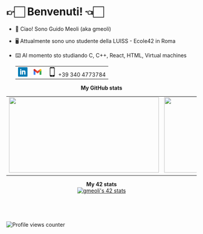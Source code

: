 # 👉🏻 Benvenuti! 👈🏻
- 👋 Ciao! Sono Guido Meoli (aka gmeoli)
- 🖥 Attualmente sono uno studente della LUISS - Ecole42 in Roma
- ⌨️ Al momento sto studiando C, C++, React, HTML, Virtual machines

	<table>
		</tr  style="vertical-align: middle">
			<td>
				<a href="https://www.linkedin.com/in/guido-meoli/" target=”_blank”>
					<img src="./icons/linkedin.png" alt="Linkedin logo" width="25" height="25">
				</a>
			</td>
			<td>
				<a href="mailto:guidomeoli94@gmail.com">
					<img src="./icons/gmail.png" alt="Gmail logo" width="25" height="25">
				</a>
			</td>
			<td>
				<img src="./icons/mobile.png" alt="Mobile logo" width="25" height="25">
				+39 340 4773784
			</td>
		</tr>
	</table>
<div align="center">
	<table>
		<tr>
			<b>My GitHub stats</b>
		</tr>
		<tr>
			<td>
				<a href="https://github.com/gmeoli">
					<img src="https://awesome-github-stats.azurewebsites.net/user-stats/gmeoli?cardType=level&theme=tokyonight" width="397" height="200">
				</a> 
			</td>
			<td>
				<a href="https://github.com/gmeoli?tab=repositories">
					<img src="https://github-readme-stats.vercel.app/api/top-langs/?username=gmeoli&layout=compact&theme=tokyonight" width="442" height="200">
				</a>
			</td>
		</tr>
	</table>
	<table>
		<tr>
			<b>My 42 stats</b></br>
		</tr>
		<tr>
			<a href="https://github.com/ripa001">
				<img src="https://badge42.vercel.app/api/v2/cl9k332j900450hjilmw0yxxe/stats?cursusId=21&coalitionId=124" alt="gmeoli's 42 stats" />
			</a>
		</tr>
	</table>
	<table>
		<tr>
			<b></b></br>
		</tr>
	</table>
	
	
</div>

![Profile views counter](https://komarev.com/ghpvc/?username=gmeoli&&style=flat-square)
